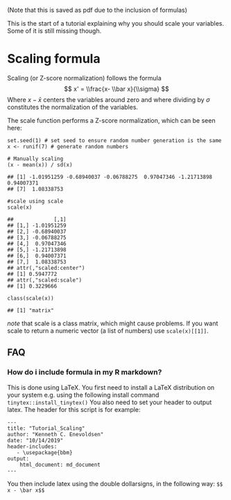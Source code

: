 

(Note that this is saved as pdf due to the inclusion of formulas)

This is the start of a tutorial explaining why you should scale your
variables. Some of it is still missing though.

Scaling formula
===============

Scaling (or Z-score normalization) follows the formula
$$
x' = \\frac{x- \\bar x}{\\sigma}
$$
 Where *x* − *x̄* centers the variables around zero and where dividing by
*σ* constitutes the normalization of the variables.

The scale function performs a Z-score normalization, which can be seen
here:

    set.seed(1) # set seed to ensure random number generation is the same
    x <- runif(7) # generate random numbers

    # Manually scaling
    (x - mean(x)) / sd(x)

    ## [1] -1.01951259 -0.68940037 -0.06788275  0.97047346 -1.21713898  0.94007371
    ## [7]  1.08338753

    #scale using scale
    scale(x)

    ##             [,1]
    ## [1,] -1.01951259
    ## [2,] -0.68940037
    ## [3,] -0.06788275
    ## [4,]  0.97047346
    ## [5,] -1.21713898
    ## [6,]  0.94007371
    ## [7,]  1.08338753
    ## attr(,"scaled:center")
    ## [1] 0.5947772
    ## attr(,"scaled:scale")
    ## [1] 0.3229666

    class(scale(x))

    ## [1] "matrix"

*note* that scale is a class matrix, which might cause problems. If you
want scale to return a numeric vector (a list of numbers) use
`scale(x)[[1]]`.

FAQ
---

### How do i include formula in my R markdown?

This is done using LaTeX. You first need to install a LaTeX distribution
on your system e.g. using the following install command
`tinytex::install_tinytex()` You also need to set your header to output
latex. The header for this script is for example:

    ---
    title: "Tutorial_Scaling"
    author: "Kenneth C. Enevoldsen"
    date: "10/14/2019"
    header-includes:
       - \usepackage{bbm}
    output:
        html_document: md_document
    ---

You then include latex using the double dollarsigns, in the following
way: `$$ x - \bar x$$`
